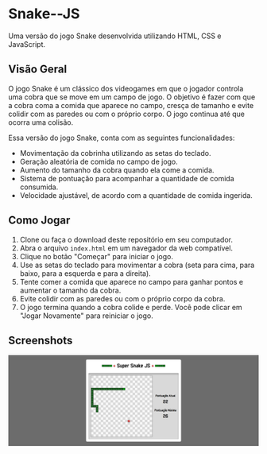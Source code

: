 # Snake--JS

Uma versão do jogo Snake desenvolvida utilizando HTML, CSS e JavaScript.

## Visão Geral

O jogo Snake é um clássico dos videogames em que o jogador controla uma cobra que se move em um campo de jogo. O objetivo é fazer com que a cobra coma a comida que aparece no campo, cresça de tamanho e evite colidir com as paredes ou com o próprio corpo. O jogo continua até que ocorra uma colisão.

Essa versão do jogo Snake, conta com as seguintes funcionalidades:

- Movimentação da cobrinha utilizando as setas do teclado.
- Geração aleatória de comida no campo de jogo.
- Aumento do tamanho da cobra quando ela come a comida.
- Sistema de pontuação para acompanhar a quantidade de comida consumida.
- Velocidade ajustável, de acordo com a quantidade de comida ingerida.

## Como Jogar

1. Clone ou faça o download deste repositório em seu computador.
2. Abra o arquivo `index.html` em um navegador da web compatível.
3. Clique no botão "Começar" para iniciar o jogo.
4. Use as setas do teclado para movimentar a cobra (seta para cima, para baixo, para a esquerda e para a direita).
5. Tente comer a comida que aparece no campo para ganhar pontos e aumentar o tamanho da cobra.
6. Evite colidir com as paredes ou com o próprio corpo da cobra.
7. O jogo termina quando a cobra colide e perde. Você pode clicar em "Jogar Novamente" para reiniciar o jogo.

## Screenshots

![Snake JS](https://github.com/LucasSanOliv/Snake--JS/blob/main/assets/snake-js-print.png)
